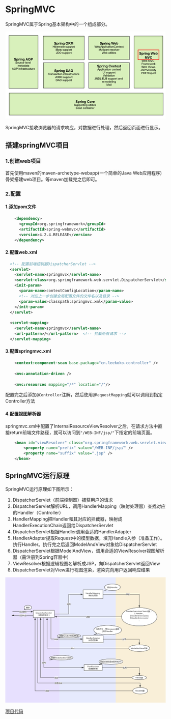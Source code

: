 # SpringMVC

SpringMVC属于Spring基本架构中的一个组成部分。

![](../imgs/sm01.png)     

SpringMVC接收浏览器的请求响应，对数据进行处理，然后返回页面进行显示。  

## 搭建springMVC项目  

### 1.创建web项目  

首先使用maven的maven-archetype-webapp(一个简单的Java Web应用程序) 骨架搭建web项目。等maven加载完之后即可。

### 2.配置   

#### 1.添加pom文件

```xml
    <dependency>
      <groupId>org.springframework</groupId>
      <artifactId>spring-webmvc</artifactId>
      <version>4.2.4.RELEASE</version>
    </dependency>
```

#### 2.配置web.xml

```xml
  <!-- 配置前端控制器DispatcherServlet -->
  <servlet>
    <servlet-name>springmvc</servlet-name>
    <servlet-class>org.springframework.web.servlet.DispatcherServlet</servlet-class>
    <init-param>
      <param-name>contextConfigLocation</param-name>
      <!-- 对应上一步创建全局配置文件的文件名以及目录 -->
      <param-value>classpath:springmvc.xml</param-value>
    </init-param>
  </servlet>

  <servlet-mapping>
    <servlet-name>springmvc</servlet-name>
    <url-pattern>/</url-pattern>  <!-- 拦截所有请求 -->
  </servlet-mapping>
```

#### 3.配置springmvc.xml

```xml
    <context:component-scan base-package="cn.leekoko.controller" />

    <mvc:annotation-driven />
	
    <mvc:resources mapping="/*" location="/"/>
```

配置完之后添加``@Controller``注解，然后使用``@RequestMapping``就可以调用到指定Controller方法   

#### 4.配置视图解析器

springmvc.xml中配置了InternalResourceViewResolver之后，在请求方法中直接return前端文件路径，就可以访问到``"/WEB-INF/jsp/"``下指定的前端页面。

```xml
    <bean id="viewResolver" class="org.springframework.web.servlet.view.InternalResourceViewResolver">
        <property name="prefix" value="/WEB-INF/jsp/" />
        <property name="suffix" value=".jsp" />
    </bean>
```

## SpringMVC运行原理

SpringMVC运行原理如下图所示：

1. DispatcherServlet（前端控制器）捕获用户的请求
2. DispatcherServlet解析URL，调用HandlerMapping（映射处理器）查找对应的Handler（Controller）
3. HandlerMapping把Handler和其对应的拦截器，映射成HandlerExecutionChain返回给DispatcherServlet
4. DispatcherServlet根据Handler调用合适的HandlerAdapter  
5. HandlerAdapter提取Request中的模型数据，填充Handle入参（准备工作）。执行Handler。执行完之后返回ModelAndView对象给DispatcherServlet
6. DispatcherServlet根据ModelAndView，调用合适的ViewResolver视图解析器（需注册到Spring容器中）  
7. ViewResolver根据逻辑视图名解析成JSP，向DispatcherServlet返回View
8. DispatcherServlet对View进行视图渲染，渲染完向用户返回响应结果

![](../imgs/sm02.png)  

[项目代码](../SourceCode/springmvcDemo)  